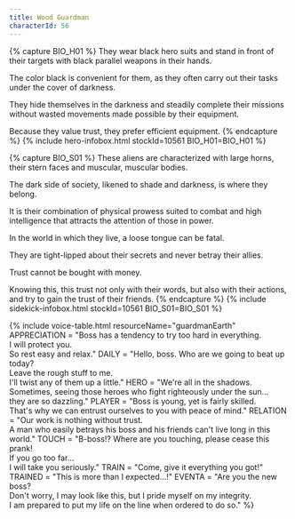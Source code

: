 ```yaml
---
title: Wood Guardman
characterId: 56
---
```

{% capture BIO_H01 %}
They wear black hero suits and stand in front of their targets with black parallel weapons in their hands. 

The color black is convenient for them, as they often carry out their tasks under the cover of darkness. 

They hide themselves in the darkness and steadily complete their missions without wasted movements made possible by their equipment.

Because they value trust, they prefer efficient equipment.
{% endcapture %}
{% include hero-infobox.html stockId=10561 BIO_H01=BIO_H01 %}

{% capture BIO_S01 %}
These aliens are characterized with large horns, their stern faces and muscular, muscular bodies. 

The dark side of society, likened to shade and darkness, is where they belong. 

It is their combination of physical prowess suited to combat and high intelligence that attracts the attention of those in power.

In the world in which they live, a loose tongue can be fatal. 

They are tight-lipped about their secrets and never betray their allies. 

Trust cannot be bought with money. 

Knowing this, this trust not only with their words, but also with their actions, and try to gain the trust of their friends.
{% endcapture %}
{% include sidekick-infobox.html stockId=10561 BIO_S01=BIO_S01 %}

{% include voice-table.html resourceName="guardmanEarth"
APPRECIATION = "Boss has a tendency to try too hard in everything.<br>I will protect you.<br>So rest easy and relax."
DAILY = "Hello, boss. Who are we going to beat up today?<br>Leave the rough stuff to me.<br>I'll twist any of them up a little."
HERO = "We're all in the shadows.<br>Sometimes, seeing those heroes who fight righteously under the sun…<br>they are so dazzling."
PLAYER = "Boss is young, yet is fairly skilled.<br>That's why we can entrust ourselves to you with peace of mind."
RELATION = "Our work is nothing without trust.<br>A man who easily betrays his boss and his friends can't live long in this world."
TOUCH = "B-boss!? Where are you touching, please cease this prank!<br>If you go too far…<br>I will take you seriously."
TRAIN = "Come, give it everything you got!"
TRAINED = "This is more than I expected…!"
EVENTA = "Are you the new boss?<br>Don't worry, I may look like this, but I pride myself on my integrity.<br>I am prepared to put my life on the line when ordered to do so."
%}
